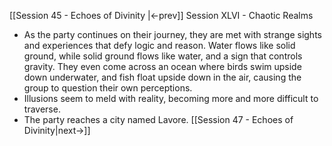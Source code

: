 [[Session 45 - Echoes of Divinity |<-prev]]
Session XLVI - Chaotic Realms
- As the party continues on their journey, they are met with strange sights and experiences that defy logic and reason. Water flows like solid ground, while solid ground flows like water, and a sign that controls gravity. They even come across an ocean where birds swim upside down underwater, and fish float upside down in the air, causing the group to question their own perceptions.
- Illusions seem to meld with reality, becoming more and more difficult to traverse.
- The party reaches a city named Lavore.
[[Session 47 - Echoes of Divinity|next->]]